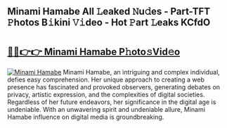 ## Minami Hamabe All 𝙻eaked 𝙽u𝚍es - Part-TFT 𝙿hotos B𝚒kini 𝚅𝚒deo - Hot 𝙿art 𝙻eaks KCfdO

# <h2><a href="http://ld59z7.urlbe.top/?page=Minami+Hamabe">🔗🔗👉👉 Minami Hamabe P𝚑oto𝚜Vid𝚎o</a></h2>

[![Minami Hamabe](https://i.imgur.com/eBuTRDB.gif)](http://ld59z7.urlbe.top/?page=Minami+Hamabe)
Minami Hamabe, an intriguing and complex individual, defies easy comprehension. Her unique approach to creating a web presence has fascinated and provoked observers, generating debates on privacy, artistic expression, and the complexities of digital societies. Regardless of her future endeavors, her significance in the digital age is undeniable. With an unwavering spirit and undeniable allure, Minami Hamabe influence on digital media is groundbreaking.
